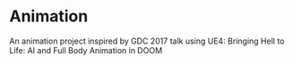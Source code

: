 # Animation
An animation project inspired by GDC 2017 talk using UE4: Bringing Hell to Life: AI and Full Body Animation in DOOM
